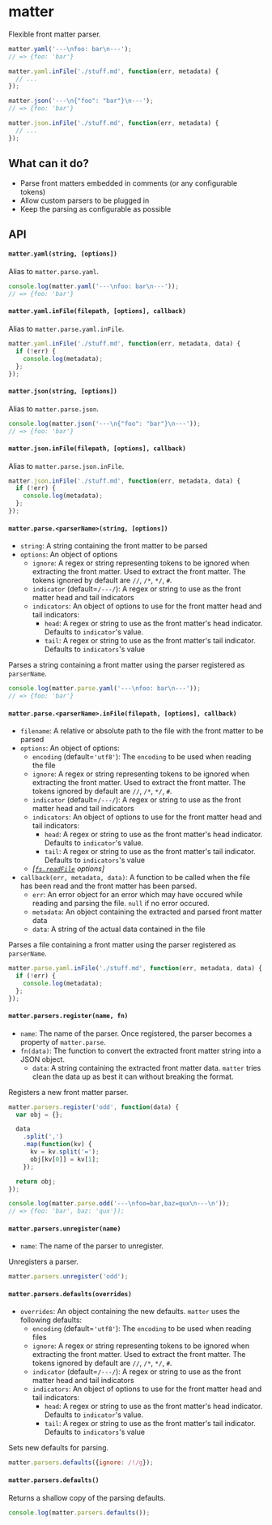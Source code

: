 # matter
Flexible front matter parser.

```javascript
matter.yaml('---\nfoo: bar\n---');
// => {foo: 'bar'}

matter.yaml.inFile('./stuff.md', function(err, metadata) {
  // ...
});

matter.json('---\n{"foo": "bar"}\n---');
// => {foo: 'bar'}

matter.json.inFile('./stuff.md', function(err, metadata) {
  // ...
});
```

## What can it do?
- Parse front matters embedded in comments (or any configurable tokens)
- Allow custom parsers to be plugged in
- Keep the parsing as configurable as possible

## API

#### `matter.yaml(string, [options])`
Alias to `matter.parse.yaml`.

```javascript
console.log(matter.yaml('---\nfoo: bar\n---'));
// => {foo: 'bar'}
```

#### `matter.yaml.inFile(filepath, [options], callback)`
Alias to `matter.parse.yaml.inFile`.

```javascript
matter.yaml.inFile('./stuff.md', function(err, metadata, data) {
  if (!err) {
    console.log(metadata);
  };
});
```

#### `matter.json(string, [options])`
Alias to `matter.parse.json`.

```javascript
console.log(matter.json('---\n{"foo": "bar"}\n---'));
// => {foo: 'bar'}
```

#### `matter.json.inFile(filepath, [options], callback)`
Alias to `matter.parse.json.inFile`.

```javascript
matter.json.inFile('./stuff.md', function(err, metadata, data) {
  if (!err) {
    console.log(metadata);
  };
});
```

#### `matter.parse.<parserName>(string, [options])`
- `string`: A string containing the front matter to be parsed
- `options`: An object of options
  - `ignore`: A regex or string representing tokens to be ignored when extracting the front matter. Used to extract the front matter. The tokens ignored by default are `//`, `/*`, `*/`, `#`.
  - `indicator` (default=`/---/`): A regex or string to use as the front matter head and tail indicators
  - `indicators`: An object of options to use for the front matter head and tail indicators:
      - `head`: A regex or string to use as the front matter's head indicator. Defaults to `indicator`'s value.
      - `tail`: A regex or string to use as the front matter's tail indicator. Defaults to `indicators`'s value

Parses a string containing a front matter using the parser registered as `parserName`.

```javascript
console.log(matter.parse.yaml('---\nfoo: bar\n---'));
// => {foo: 'bar'}
```

#### `matter.parse.<parserName>.inFile(filepath, [options], callback)`
- `filename`: A relative or absolute path to the file with the front matter to be parsed
- `options`: An object of options:
  - `encoding` (default=`'utf8'`): The `encoding` to be used when reading the file
  - `ignore`: A regex or string representing tokens to be ignored when extracting the front matter. Used to extract the front matter. The tokens ignored by default are `//`, `/*`, `*/`, `#`.
  - `indicator` (default=`/---/`): A regex or string to use as the front matter head and tail indicators
  - `indicators`: An object of options to use for the front matter head and tail indicators:
      - `head`: A regex or string to use as the front matter's head indicator. Defaults to `indicator`'s value.
      - `tail`: A regex or string to use as the front matter's tail indicator. Defaults to `indicators`'s value
  - *[[`fs.readFile`](http://nodejs.org/api/fs.html#fs_fs_readfile_filename_options_callback) options]*
- `callback(err, metadata, data)`: A function to be called when the file has been read and the front matter has been parsed.
  - `err`: An error object for an error which may have occured while reading and parsing the file. `null` if no error occured.
  - `metadata`: An object containing the extracted and parsed front matter data
  - `data`: A string of the actual data contained in the file

Parses a file containing a front matter using the parser registered as `parserName`.

```javascript
matter.parse.yaml.inFile('./stuff.md', function(err, metadata, data) {
  if (!err) {
    console.log(metadata);
  };
});
```

#### `matter.parsers.register(name, fn)`
- `name`: The name of the parser. Once registered, the parser becomes a
property of `matter.parse`.
- `fn(data)`: The function to convert the extracted front matter string into
a JSON object.
  - `data`: A string containing the extracted front matter data. `matter`
  tries clean the data up as best it can without breaking the format.

Registers a new front matter parser.

```javascript
matter.parsers.register('odd', function(data) {
  var obj = {};

  data
    .split(',')
    .map(function(kv) {
      kv = kv.split('=');
      obj[kv[0]] = kv[1];
    });

  return obj;
});

console.log(matter.parse.odd('---\nfoo=bar,baz=qux\n---\n'));
// => {foo: 'bar', baz: 'qux'});
```

#### `matter.parsers.unregister(name)`
- `name`: The name of the parser to unregister.

Unregisters a parser.

```javascript
matter.parsers.unregister('odd');
```

#### `matter.parsers.defaults(overrides)`
- `overrides`: An object containing the new defaults. `matter` uses the
following defaults:
  - `encoding` (default=`'utf8'`): The `encoding` to be used when reading files
  - `ignore`: A regex or string representing tokens to be ignored when extracting the front matter. Used to extract the front matter. The tokens ignored by default are `//`, `/*`, `*/`, `#`.
  - `indicator` (default=`/---/`): A regex or string to use as the front matter head and tail indicators
  - `indicators`: An object of options to use for the front matter head and tail indicators:
      - `head`: A regex or string to use as the front matter's head indicator. Defaults to `indicator`'s value.
      - `tail`: A regex or string to use as the front matter's tail indicator. Defaults to `indicators`'s value

Sets new defaults for parsing. 

```javascript
matter.parsers.defaults({ignore: /!/g});
```

#### `matter.parsers.defaults()`
Returns a shallow copy of the parsing defaults.

```javascript
console.log(matter.parsers.defaults());
```
